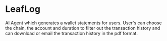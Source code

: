 # LeafLog
AI Agent which generates a wallet statements for users. User's can choose the chain, the account and duration to filter out the transaction history and can download or email the transaction history in the pdf format.
